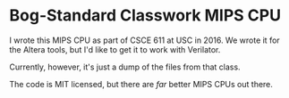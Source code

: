 # Bog-Standard Classwork MIPS CPU

I wrote this MIPS CPU as part of CSCE 611 at USC in 2016. We wrote it for the
Altera tools, but I'd like to get it to work with Verilator.

Currently, however, it's just a dump of the files from that class.

The code is MIT licensed, but there are *far* better MIPS CPUs out there.
